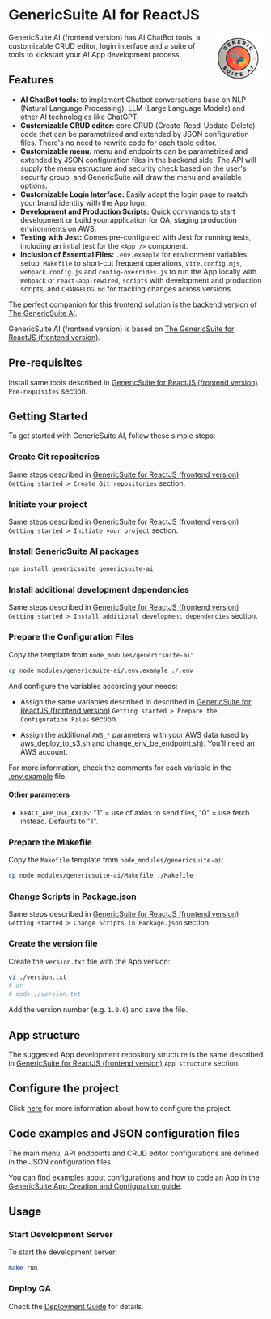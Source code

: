 # GenericSuite AI for ReactJS

<img 
    align="right"
    width="100"
    height="100"
    src="../../images/gs_ai_logo_circle.svg"
    title="GenericSuite AI logo by Carlos J. Ramirez"
/>

GenericSuite AI (frontend version) has AI ChatBot tools, a customizable CRUD editor, login interface and a suite of tools to kickstart your AI App development process.

## Features

- **AI ChatBot tools:** to implement Chatbot conversations base on NLP (Natural Language Processing), LLM (Large Language Models) and other AI technologies like ChatGPT.
- **Customizable CRUD editor:** core CRUD (Create-Read-Update-Delete) code that can be parametrized and extended by JSON configuration files. There's no need to rewrite code for each table editor.
- **Customizable menu:** menu and endpoints can be parametrized and extended by JSON configuration files in the backend side. The API will supply the menu estructure and security check based on the user's security group, and GenericSuite will draw the menu and available options.
- **Customizable Login Interface:** Easily adapt the login page to match your brand identity with the App logo.
- **Development and Production Scripts:** Quick commands to start development or build your application for QA, staging production environments on AWS.
- **Testing with Jest:** Comes pre-configured with Jest for running tests, including an initial test for the `<App />` component.
- **Inclusion of Essential Files:** `.env.example` for environment variables setup, `Makefile` to short-cut frequent operations, `vite.config.mjs`, `webpack.config.js` and `config-overrides.js` to run the App locally with `Webpack` or `react-app-rewired`, `scripts` with development and production scripts, 
 and `CHANGELOG.md` for tracking changes across versions.

The perfect companion for this frontend solution is the [backend version of The GenericSuite AI](../../Backend-Development/GenericSuite-AI/index.md).

GenericSuite AI (frontend version) is based on [The GenericSuite for ReactJS (frontend version)](../GenericSuite-Core/index.md).

## Pre-requisites

Install same tools described in [GenericSuite for ReactJS (frontend version)](../GenericSuite-Core/index.md#pre-requisites) `Pre-requisites` section.

## Getting Started

To get started with GenericSuite AI, follow these simple steps:

### Create Git repositories

Same steps described in [GenericSuite for ReactJS (frontend version)](../GenericSuite-Core/index.md#create-git-repositories) `Getting started > Create Git repositories` section.

### Initiate your project

Same steps described in [GenericSuite for ReactJS (frontend version)](../GenericSuite-Core/index.md#initiate-your-project) `Getting started > Initiate your project` section.

### Install GenericSuite AI packages

```bash
npm install genericsuite genericsuite-ai
```

### Install additional development dependencies

Same steps described in [GenericSuite for ReactJS (frontend version)](../GenericSuite-Core/index.md#install-additional-development-dependencies) `Getting started > Install additional development dependencies` section.

### Prepare the Configuration Files

Copy the template from `node_modules/genericsuite-ai`:

```bash
cp node_modules/genericsuite-ai/.env.example ./.env
```

And configure the variables according your needs:

* Assign the same variables described in described in [GenericSuite for ReactJS (frontend version)](../GenericSuite-Core/index.md#prepare-the-configuration-files) `Getting started > Prepare the Configuration Files` section.

* Assign the additional `AWS_*` parameters with your AWS data (used by aws_deploy_to_s3.sh and change_env_be_endpoint.sh). You'll need an AWS account.

For more information, check the comments for each variable in the [.env.example](https://github.com/tomkat-cr/genericsuite-fe-ai/blob/main/.env.example) file.

#### Other parameters

* `REACT_APP_USE_AXIOS`: "1" = use of axios to send files, "0" = use fetch instead. Defaults to "1".

### Prepare the Makefile

Copy the `Makefile` template from `node_modules/genericsuite-ai`:

```bash
cp node_modules/genericsuite-ai/Makefile ./Makefile
```

### Change Scripts in Package.json

Same steps described in [GenericSuite for ReactJS (frontend version)](../GenericSuite-Core/index.md#change-scripts-in-packagejson) `Getting started > Change Scripts in Package.json` section.


### Create the version file

Create the `version.txt` file with the App version:

```bash
vi ./version.txt
# or
# code ./version.txt
```

Add the version number (e.g. `1.0.0`) and save the file.


## App structure

The suggested App development repository structure is the same described in [GenericSuite for ReactJS (frontend version)](../GenericSuite-Core/index.md#app-structure) `App structure` section.


## Configure the project

Click [here](../../Configuration-Guide/index.md) for more information about how to configure the project.

## Code examples and JSON configuration files

The main menu, API endpoints and CRUD editor configurations are defined in the JSON configuration files.

You can find examples about configurations and how to code an App in the [GenericSuite App Creation and Configuration guide](../../Configuration-Guide/index.md).

## Usage

### Start Development Server

To start the development server:

```bash
make run
```

### Deploy QA

Check the [Deployment Guide](../deployment.md) for details.